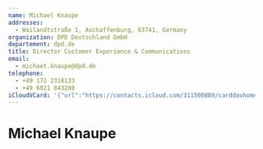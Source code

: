 ```yaml
---
name: Michael Knaupe
addresses:
  - Wailandtstraße 1, Aschaffenburg, 63741, Germany
organization: DPD Deutschland GmbH
departement: dpd.de
title: Director Customer Experience & Communications
email:
  - michaet.knaupe@dpd.de
telephone:
  - +49 172 2318133
  - +49 6021 843280
iCloudVCard: '{"url":"https://contacts.icloud.com/311500889/carddavhome/card/2647F3A1-2395-4BFA-8DFF-495D7ED69075.vcf","etag":"\"kmfha22j\"","data":"BEGIN:VCARD\r\nVERSION:3.0\r\nFN:\r\nN:Knaupe;Michael;;;\r\nUID:3D9C1963-F387-4F43-9877-52EFBA1528EE\r\nADR:;;Wailandtstraße 1;Aschaffenburg;;63741;Germany;\r\nPRODID:-//Apple Inc.//iOS 11.4.1//EN\r\nREV:2025-04-03T22:17:07Z\r\nORG:DPD Deutschland GmbH;dpd.de\r\nTITLE:Director Customer Experience & Communications\r\nEMAIL:michaet.knaupe@dpd.de\r\nTEL:+49 172 2318133\r\nTEL:+49 6021 843280\r\nitem1.X-ABADR:DE\r\nEND:VCARD"}'
---
```

# Michael Knaupe